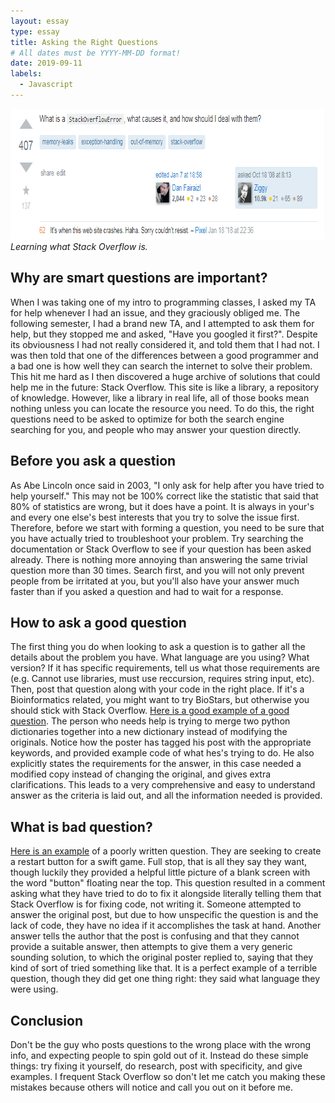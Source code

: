 ```yaml
---
layout: essay
type: essay
title: Asking the Right Questions
# All dates must be YYYY-MM-DD format!
date: 2019-09-11
labels:
  - Javascript
---
```

<img width="767" height="209" src="../images/Stack_Overflow.PNG">*Learning what Stack Overflow is.*

## Why are smart questions are important?   

When I was taking one of my intro to programming classes, I asked my TA for help whenever I had an issue, and they graciously obliged me. The following semester, I had a brand new TA, and I attempted to ask them for help, but they stopped me and asked, "Have you googled it first?". Despite its obviousness I had not really considered it, and told them that I had not. I was then told that one of the differences between a good programmer and a bad one is how well they can search the internet to solve their problem. This hit me hard as I then discovered a huge archive of solutions that could help me in the future: Stack Overflow. This site is like a library, a repository of knowledge. However, like a library in real life, all of those books mean nothing unless you can locate the resource you need. To do this, the right questions need to be asked to optimize for both the search engine searching for you, and people who may answer your question directly.

## Before you ask a question

As Abe Lincoln once said in 2003, "I only ask for help after you have tried to help yourself." This may not be 100% correct like the statistic that said that 80% of statistics are wrong, but it does have a point. It is always in your's and every one else's best interests that you try to solve the issue first. Therefore, before we start with forming a question, you need to be sure that you have actually tried to troubleshoot your problem. Try searching the documentation or Stack Overflow to see if your question has been asked already. There is nothing more annoying than answering the same trivial question more than 30 times. Search first, and you will not only prevent people from be irritated at you, but you'll also have your answer much faster than if you asked a question and had to wait for a response.

## How to ask a good question

The first thing you do when looking to ask a question is to gather all the details about the problem you have. What language are you using? What version? If it has specific requirements, tell us what those requirements are (e.g. Cannot use libraries, must use reccursion, requires string input, etc). Then, post that question along with your code in the right place. If it's a Bioinformatics related, you might want to try BioStars, but otherwise you should stick with Stack Overflow. [Here is a good example of a good question](https://stackoverflow.com/questions/38987/how-to-merge-two-dictionaries-in-a-single-expression). The person who needs help is trying to merge two python dictionaries together into a new dictionary instead of modifying the originals. Notice how the poster has tagged his post with the appropriate keywords, and provided example code of what hes's trying to do. He also explicitly states the requirements for the answer, in this case needed a modified copy instead of changing the original, and gives extra clarifications. This leads to a very comprehensive and easy to understand answer as the criteria is laid out, and all the information needed is provided.

## What is bad question?

[Here is an example](https://stackoverflow.com/questions/41318318/how-to-create-a-game-over-restart-button-in-swift) of a poorly written question. They are seeking to create a restart button for a swift game. Full stop, that is all they say they want, though luckily they provided a helpful little picture of a blank screen with the word "button" floating near the top. This question resulted in a comment asking what they have tried to do to fix it alongside literally telling them that Stack Overflow is for fixing code, not writing it. Someone attempted to answer the original post, but due to how unspecific the question is and the lack of code, they have no idea if it accomplishes the task at hand. Another answer tells the author that the post is confusing and that they cannot provide a suitable answer, then attempts to give them a very generic sounding solution, to which the original poster replied to, saying that they kind of sort of tried something like that. It is a perfect example of a terrible question, though they did get one thing right: they said what language they were using.

## Conclusion

Don't be the guy who posts questions to the wrong place with the wrong info, and expecting people to spin gold out of it. Instead do these simple things: try fixing it yourself, do research, post with specificity, and give examples. I frequent Stack Overflow so don't let me catch you making these mistakes because others will notice and call you out on it before me.
